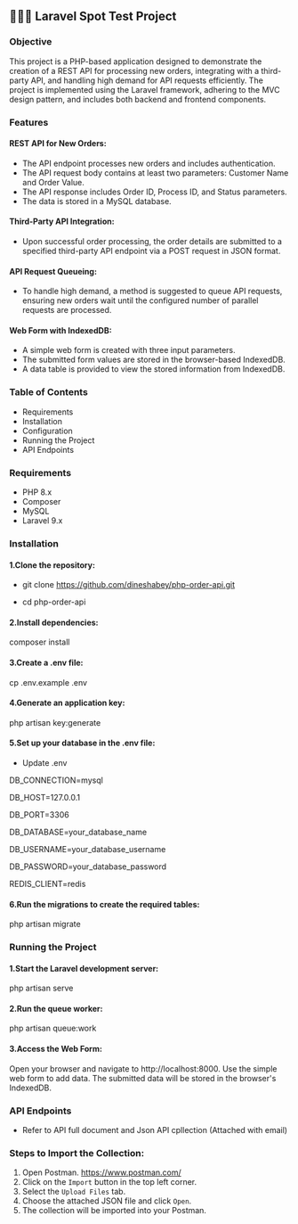 

## 👨🏼‍💻 Laravel Spot Test Project

### Objective

This project is a PHP-based application designed to demonstrate the creation of a REST API for processing new orders, integrating with a third-party API, and handling high demand for API requests efficiently. The project is implemented using the Laravel framework, adhering to the MVC design pattern, and includes both backend and frontend components.

### Features

#### REST API for New Orders:

- The API endpoint processes new orders and includes authentication.
- The API request body contains at least two parameters: Customer Name and Order Value.
- The API response includes Order ID, Process ID, and Status parameters.
- The data is stored in a MySQL database.
 
 #### Third-Party API Integration:

- Upon successful order processing, the order details are submitted to a specified third-party API endpoint via a POST request in JSON format.

#### API Request Queueing:

- To handle high demand, a method is suggested to queue API requests, ensuring new orders wait until the configured number of parallel requests are processed.

#### Web Form with IndexedDB:

- A simple web form is created with three input parameters.
- The submitted form values are stored in the browser-based IndexedDB.
- A data table is provided to view the stored information from IndexedDB.

### Table of Contents

- Requirements
- Installation
- Configuration
- Running the Project
- API Endpoints

### Requirements

- PHP 8.x
- Composer
- MySQL
- Laravel 9.x

### Installation

#### 1.Clone the repository:

- git clone https://github.com/dineshabey/php-order-api.git

- cd php-order-api

#### 2.Install dependencies:

composer install

#### 3.Create a .env file:

cp .env.example .env

#### 4.Generate an application key:

php artisan key:generate

#### 5.Set up your database in the .env file:

- Update .env 

DB_CONNECTION=mysql

DB_HOST=127.0.0.1

DB_PORT=3306

DB_DATABASE=your_database_name

DB_USERNAME=your_database_username

DB_PASSWORD=your_database_password

REDIS_CLIENT=redis

#### 6.Run the migrations to create the required tables:

php artisan migrate

### Running the Project

#### 1.Start the Laravel development server:

php artisan serve

#### 2.Run the queue worker:

php artisan queue:work

#### 3.Access the Web Form:

 Open your browser and navigate to http://localhost:8000.
 Use the simple web form to add data.
 The submitted data will be stored in the browser's IndexedDB.

### API Endpoints

- Refer to API full document and Json API cpllection (Attached with email)

### Steps to Import the Collection:

1. Open Postman. https://www.postman.com/
2. Click on the `Import` button in the top left corner.
3. Select the `Upload Files` tab.
4. Choose the attached JSON file and click `Open`.
5. The collection will be imported into your Postman.


